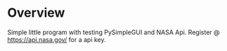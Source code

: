 # Overview
Simple little program with testing PySimpleGUI and NASA Api.
Register @ https://api.nasa.gov/ for a api key.